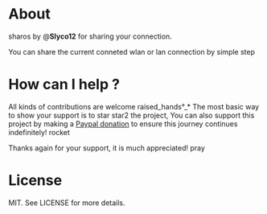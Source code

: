# About
sharos by @**Slyco12** for sharing your connection.

You can share the current conneted wlan or lan connection by simple step

# How can I help ?
All kinds of contributions are welcome raised_hands°_* The most basic way to show your support is to star star2 the project, You can also support this project by making a [Paypal donation](www.google.com) to ensure this journey continues indefinitely! rocket

Thanks again for your support, it is much appreciated! pray

# License
MIT. See LICENSE for more details.
